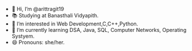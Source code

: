 - 👋 Hi, I’m @arittragit19
- 📚 Studying at Banasthali Vidyapith.
- 👀 I’m interested in Web Development,C,C++,Python.
- 🌱 I’m currently learning DSA, Java, SQL, Computer Networks, Operating Systyem.
- 😄 Pronouns: she/her.

<!---
arittragit19/arittragit19 is a ✨ special ✨ repository because its `README.md` (this file) appears on your GitHub profile.
You can click the Preview link to take a look at your changes.
--->
